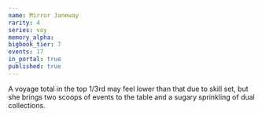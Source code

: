 ```yaml
---
name: Mirror Janeway
rarity: 4
series: voy
memory_alpha:
bigbook_tier: 7
events: 17
in_portal: true
published: true
---
```


A voyage total in the top 1/3rd may feel lower than that due to skill set, but she brings two scoops of events to the table and a sugary sprinkling of dual collections.
